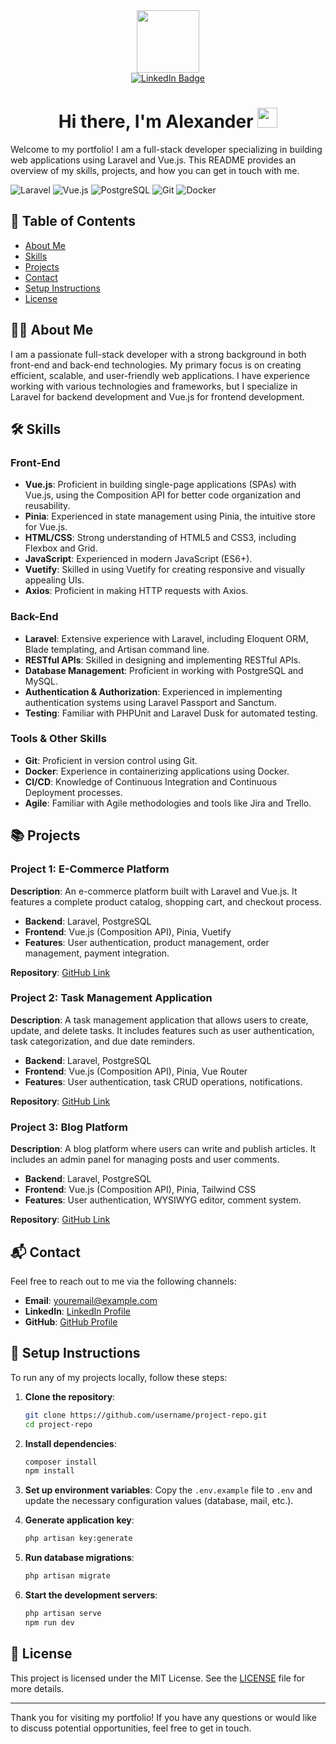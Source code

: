 <div id="header" align="center">
  <img src="https://media.giphy.com/media/M9gbBd9nbDrOTu1Mqx/giphy.gif" width="100"/>
</div>

<div id="badges" align="center">
  <a href="https://t.me/alexandert_dev">
    <img src="https://img.shields.io/badge/Telegram-blue?logo=telegram&logoColor=white" alt="LinkedIn Badge"/>
  </a>
</div>

<h1 align="center">
  Hi there, I'm Alexander
  <img src="https://github.com/blackcater/blackcater/raw/main/images/Hi.gif" height="32"/>
</h1>

Welcome to my portfolio! I am a full-stack developer specializing in building web applications using Laravel and Vue.js. This README provides an overview of my skills, projects, and how you can get in touch with me.

![Laravel](https://img.shields.io/badge/Laravel-FF2D20?style=for-the-badge&logo=laravel&logoColor=white)
![Vue.js](https://img.shields.io/badge/Vue.js-35495E?style=for-the-badge&logo=vue.js&logoColor=4FC08D)
![PostgreSQL](https://img.shields.io/badge/PostgreSQL-336791?style=for-the-badge&logo=postgresql&logoColor=white)
![Git](https://img.shields.io/badge/Git-F05032?style=for-the-badge&logo=git&logoColor=white)
![Docker](https://img.shields.io/badge/Docker-2496ED?style=for-the-badge&logo=docker&logoColor=white)

## 📑 Table of Contents

- [About Me](#about-me)
- [Skills](#skills)
- [Projects](#projects)
- [Contact](#contact)
- [Setup Instructions](#setup-instructions)
- [License](#license)

## 👨‍💻 About Me

I am a passionate full-stack developer with a strong background in both front-end and back-end technologies. My primary focus is on creating efficient, scalable, and user-friendly web applications. I have experience working with various technologies and frameworks, but I specialize in Laravel for backend development and Vue.js for frontend development.

## 🛠️ Skills

### Front-End

- **Vue.js**: Proficient in building single-page applications (SPAs) with Vue.js, using the Composition API for better code organization and reusability.
- **Pinia**: Experienced in state management using Pinia, the intuitive store for Vue.js.
- **HTML/CSS**: Strong understanding of HTML5 and CSS3, including Flexbox and Grid.
- **JavaScript**: Experienced in modern JavaScript (ES6+).
- **Vuetify**: Skilled in using Vuetify for creating responsive and visually appealing UIs.
- **Axios**: Proficient in making HTTP requests with Axios.

### Back-End

- **Laravel**: Extensive experience with Laravel, including Eloquent ORM, Blade templating, and Artisan command line.
- **RESTful APIs**: Skilled in designing and implementing RESTful APIs.
- **Database Management**: Proficient in working with PostgreSQL and MySQL.
- **Authentication & Authorization**: Experienced in implementing authentication systems using Laravel Passport and Sanctum.
- **Testing**: Familiar with PHPUnit and Laravel Dusk for automated testing.

### Tools & Other Skills

- **Git**: Proficient in version control using Git.
- **Docker**: Experience in containerizing applications using Docker.
- **CI/CD**: Knowledge of Continuous Integration and Continuous Deployment processes.
- **Agile**: Familiar with Agile methodologies and tools like Jira and Trello.

## 📚 Projects

### Project 1: E-Commerce Platform

**Description**: An e-commerce platform built with Laravel and Vue.js. It features a complete product catalog, shopping cart, and checkout process.

- **Backend**: Laravel, PostgreSQL
- **Frontend**: Vue.js (Composition API), Pinia, Vuetify
- **Features**: User authentication, product management, order management, payment integration.

**Repository**: [GitHub Link](https://github.com/username/ecommerce-platform)

### Project 2: Task Management Application

**Description**: A task management application that allows users to create, update, and delete tasks. It includes features such as user authentication, task categorization, and due date reminders.

- **Backend**: Laravel, PostgreSQL
- **Frontend**: Vue.js (Composition API), Pinia, Vue Router
- **Features**: User authentication, task CRUD operations, notifications.

**Repository**: [GitHub Link](https://github.com/username/task-manager)

### Project 3: Blog Platform

**Description**: A blog platform where users can write and publish articles. It includes an admin panel for managing posts and user comments.

- **Backend**: Laravel, PostgreSQL
- **Frontend**: Vue.js (Composition API), Pinia, Tailwind CSS
- **Features**: User authentication, WYSIWYG editor, comment system.

**Repository**: [GitHub Link](https://github.com/username/blog-platform)

## 📬 Contact

Feel free to reach out to me via the following channels:

- **Email**: [youremail@example.com](mailto:youremail@example.com)
- **LinkedIn**: [LinkedIn Profile](https://linkedin.com/in/username)
- **GitHub**: [GitHub Profile](https://github.com/username)

## 🔧 Setup Instructions

To run any of my projects locally, follow these steps:

1. **Clone the repository**:
   ```bash
   git clone https://github.com/username/project-repo.git
   cd project-repo
   ```

2. **Install dependencies**:
   ```bash
   composer install
   npm install
   ```

3. **Set up environment variables**:
   Copy the `.env.example` file to `.env` and update the necessary configuration values (database, mail, etc.).

4. **Generate application key**:
   ```bash
   php artisan key:generate
   ```

5. **Run database migrations**:
   ```bash
   php artisan migrate
   ```

6. **Start the development servers**:
   ```bash
   php artisan serve
   npm run dev
   ```

## 📄 License

This project is licensed under the MIT License. See the [LICENSE](LICENSE) file for more details.

---

Thank you for visiting my portfolio! If you have any questions or would like to discuss potential opportunities, feel free to get in touch.

